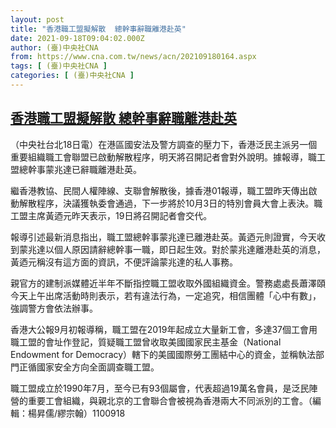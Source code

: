 ```yaml
---
layout: post
title: "香港職工盟擬解散  總幹事辭職離港赴英"
date: 2021-09-18T09:04:02.000Z
author: (臺)中央社CNA
from: https://www.cna.com.tw/news/acn/202109180164.aspx
tags: [ (臺)中央社CNA ]
categories: [ (臺)中央社CNA ]
---
```

<!--1631955842000-->
[香港職工盟擬解散  總幹事辭職離港赴英](https://www.cna.com.tw/news/acn/202109180164.aspx)
------

<div>
<div></div><div class="paragraph"><p>（中央社台北18日電）在港區國安法及警方調查的壓力下，香港泛民主派另一個重要組織職工會聯盟已啟動解散程序，明天將召開記者會對外說明。據報導，職工盟總幹事蒙兆達已辭職離港赴英。</p><p>繼香港教協、民間人權陣線、支聯會解散後，據香港01報導，職工盟昨天傳出啟動解散程序，決議獲執委會通過，下一步將於10月3日的特別會員大會上表決。職工盟主席黃迺元昨天表示，19日將召開記者會交代。</p><p>報導引述最新消息指出，職工盟總幹事蒙兆達已離港赴英。黃迺元則證實，今天收到蒙兆達以個人原因請辭總幹事一職，即日起生效。對於蒙兆達離港赴英的消息，黃迺元稱沒有這方面的資訊，不便評論蒙兆達的私人事務。</p><p>親官方的建制派媒體近半年不斷指控職工盟收取外國組織資金。警務處處長蕭澤頤今天上午出席活動時則表示，若有違法行為，一定追究，相信團體「心中有數」，強調警方會依法辦事。</p><p>香港大公報9月初報導稱，職工盟在2019年起成立大量新工會，多達37個工會用職工盟的會址作登記，質疑職工盟曾收取美國國家民主基金（National Endowment for Democracy）轄下的美國國際勞工團結中心的資金，並稱執法部門正循國家安全方向全面調查職工盟。</p><p>職工盟成立於1990年7月，至今已有93個屬會，代表超過19萬名會員，是泛民陣營的重要工會組織，與親北京的工會聯合會被視為香港兩大不同派別的工會。（編輯：楊昇儒/繆宗翰）1100918</p></div>
</div>
